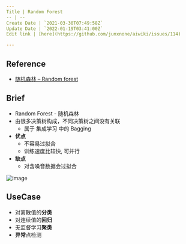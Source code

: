 ```yaml
---
Title | Random Forest
-- | --
Create Date | `2021-03-30T07:49:58Z`
Update Date | `2022-01-19T03:41:00Z`
Edit link | [here](https://github.com/junxnone/aiwiki/issues/114)

---
```

## Reference
- [随机森林 – Random forest](https://easyai.tech/ai-definition/random-forest/)

## Brief
- Random Forest - 随机森林
- 由很多决策树构成，不同决策树之间没有关联
  - 属于 集成学习 中的 Bagging
- **优点**
  - 不容易过拟合
  - 训练速度比较快, 可并行
- **缺点**
  - 对含噪音数据会过拟合


![image](https://user-images.githubusercontent.com/2216970/112955448-03bdc600-9172-11eb-9794-463f0768b79e.png)

## UseCase

- 对离散值的**分类**
- 对连续值的**回归**
- 无监督学习**聚类**
- **异常**点检测

